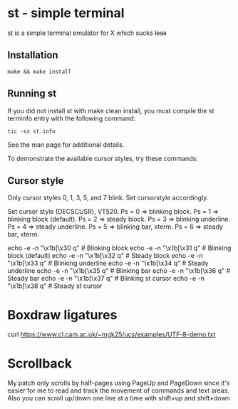 # st - simple terminal
st is a simple terminal emulator for X which sucks ~~less~~


## Installation

    make && make install


## Running st
If you did not install st with make clean install, you must compile
the st terminfo entry with the following command:

    tic -sx st.info

See the man page for additional details.

To demonstrate the available cursor styles, try these commands:


## Cursor style

Only cursor styles 0, 1, 3, 5, and 7 blink. Set cursorstyle accordingly.

Set cursor style (DECSCUSR), VT520.
Ps = 0  ⇒  blinking block.
Ps = 1  ⇒  blinking block (default).
Ps = 2  ⇒  steady block.
Ps = 3  ⇒  blinking underline.
Ps = 4  ⇒  steady underline.
Ps = 5  ⇒  blinking bar, xterm.
Ps = 6  ⇒  steady bar, xterm.

echo -e -n "\x1b[\x30 q" # Blinking block
echo -e -n "\x1b[\x31 q" # Blinking block (default)
echo -e -n "\x1b[\x32 q" # Steady block
echo -e -n "\x1b[\x33 q" # Blinking underline
echo -e -n "\x1b[\x34 q" # Steady underline
echo -e -n "\x1b[\x35 q" # Blinking bar
echo -e -n "\x1b[\x36 q" # Steady bar
echo -e -n "\x1b[\x37 q" # Blinking st cursor
echo -e -n "\x1b[\x38 q" # Steady st cursor


# Boxdraw ligatures

curl https://www.cl.cam.ac.uk/~mgk25/ucs/examples/UTF-8-demo.txt


# Scrollback

My patch only scrolls by half-pages using PageUp and PageDown since it's easier for me to read and track the movement of commands and text areas.
Also you can scroll up/down one line at a time with shift+up and shift+down